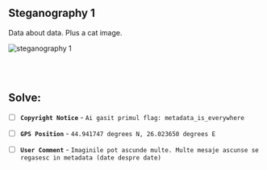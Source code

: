 ## Steganography 1

Data about data. Plus a cat image.

![steganography 1](https://user-images.githubusercontent.com/93029180/208885935-8989a6aa-3960-4d81-9d5a-21009dad08be.jpg)

<br>
<br>

## Solve:

- [ ] **`Copyright Notice`** - `Ai gasit primul flag: metadata_is_everywhere`

- [ ] **`GPS Position`** - `44.941747 degrees N, 26.023650 degrees E`

- [ ] **`User Comment`** - `Imaginile pot ascunde multe. Multe mesaje ascunse se regasesc in metadata (date despre date)`
